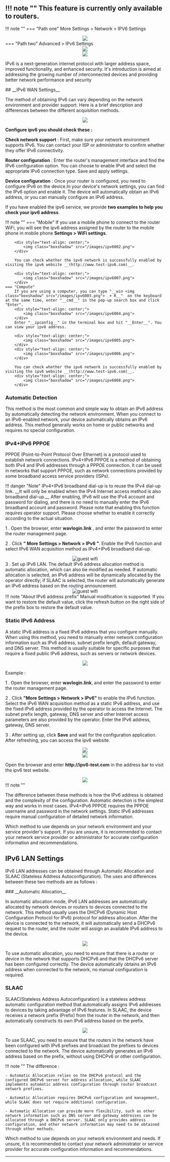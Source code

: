 <!--<style>
    .text {
        font-size: 21px; 
    }
</style>
-->
!!! note ""
	__This feature is currently only available to routers.__
---
!!! note ""
	=== "Path one"
		More Settings > Network > IPV6 Settings
		<div style="text-align: center;">
		<img class="boxshadow" src="/images/ipv600.png">
		</div>
	=== "Path two"
		Advanced > IPv6 Settings
		<div style="text-align: center;">
		<img class="boxshadow" src="/images/wireless007.png">
		</div>
		<div style="text-align: center;">
		<img class="boxshadow" src="/images/routeripv6.png">
		</div>
<p class="text">
IPv6 is a next-generation internet protocol with larger address space, improved functionality, and enhanced security. It's introduction is aimed at addressing the growing number of interconnected devices and providing better network performance and security
</p>
## __IPv6 WAN Settings__
<p class="text">
The method of obtaining IPv6 can vary depending on the network environment and provider support. Here is a brief description and differences between the different acquisition methods.
</p>

<div style="text-align: center;">
    <img class="boxshadow" src="/images/ipv6_01.png">
</div>

__Configure ipv6 you should check these :__

__Check network support__ : First, make sure your network environment supports IPv6. You can contact your ISP or administrator to confirm whether they offer IPv6 connectivity.

__Router configuration__ : Enter the router's management interface and find the IPv6 configuration option. You can choose to enable IPv6 and select the appropriate IPv6 connection type. Save and apply settings.

__Device configuration__ : Once your router is configured, you need to configure IPv6 on the device.In your device's network settings, you can find the IPv6 option and enable it. The device will automatically obtain an IPv6 address, or you can manually configure an IPv6 address.

If you have enabled the ipv6 service, we provide __two examples to help you check your ipv6 address__.

!!! note ""
	=== "Mobile"
		If you use a mobile phone to connect to the router WiFi, you will see the ipv6 address assigned by the router to the mobile phone in mobile phone __Settings > WiFi settings__.

		<div style="text-align: center;">
			<img class="boxshadow" src="/images/ipv6002.png">
		</div>
		
		You can check whether the ipv6 network is successfully enabled by visiting the ipv6 website __(http://www.test-ipv6.com)__.
		
		<div style="text-align: center;">
			<img class="boxshadow" src="/images/ipv6007.png">
		</div>
	=== "Compute"
		If you are using a computer, you can type "__win <img class="boxshadow" src="/images/ipv6003.png">  + R__"  on the keyboard at the same time, enter "__cmd__" in the pop-up search box and click "Enter".
		<div style="text-align: center;">
			<img class="boxshadow" src="/images/ipv6004.png">
		</div>
		Enter "__ipconfig__" in the terminal box and hit "__Enter__". You can view your ipv6 address.
		
		<div style="text-align: center;">
			<img class="boxshadow" src="/images/ipv6005.png">
		</div>
		<div style="text-align: center;">
			<img class="boxshadow" src="/images/ipv6006.png">
		</div>
		
		You can check whether the ipv6 network is successfully enabled by visiting the ipv6 website __(http://www.test-ipv6.com)__.
		<div style="text-align: center;">
			<img class="boxshadow" src="/images/ipv6008.png">
		</div>
		
### __Automatic Detection__
<p class="text">
This method is the most common and simple way to obtain an IPv6 address by automatically detecting the network environment. When you connect to an IPv6-enabled network, your device automatically obtains an IPv6 address. This method generally works on home or public networks and requires no special configuration.
</p>



### __IPv4+IPv6 PPPOE__
<p class="text">
PPPOE (Point-to-Point Protocol Over Ethernet) is a protocol used to establish network connections. IPv4+IPv6 PPPOE is a method of obtaining both IPv4 and IPv6 addresses through a PPPOE connection. It can be used in networks that support PPPOE, such as network connections provided by some broadband access service providers (ISPs).
</p>
!!! danger "Note"
	IPv4+IPv6 broadband dial-up is to reuse the IPv4 dial-up link. __It will only be enabled when the IPv4 Internet access method is also broadband dial-up.__ After enabling, IPv6 will use the IPv4 account and password for dialing, and there is no need to manually enter the IPv6 broadband account and password. Please note that enabling this function requires operator support. Please choose whether to enable it correctly according to the actual situation.


1 . Open the browser, enter __wavlogin.link__ , and enter the password to enter the router management page.

2 . Click __" More Settings > Network > IPv6 "__. Enable the IPv6 function and select IPv6 WAN acquisition method as IPv4+IPv6 broadband dial-up.
<div style="text-align: center;">
    <img alt="guest wifi" class="boxshadow" src="/images/ipv6_03.png">
</div>
3 . Set up IPv6 LAN. The default IPv6 address allocation method is automatic allocation, which can also be modified as needed. If automatic allocation is selected, an IPv6 address will be dynamically allocated by the operator directly; if SLAAC is selected, the router will automatically generate an IPv6 address based on the routing announcement.
<div style="text-align: center;">
    <img alt="guest wifi" class="boxshadow" src="/images/ipv6new01.png">
</div>
!!! note "About IPv6 address prefix"
	Manual modification is supported. If you want to restore the default value, click the refresh button on the right side of the prefix box to restore the default value.


### __Static IPv6 Address__
<p class="text">
A static IPv6 address is a fixed IPv6 address that you configure manually. When using this method, you need to manually enter network configuration information such as IPv6 address, subnet prefix length, default gateway, and DNS server. This method is usually suitable for specific purposes that require a fixed public IPv6 address, such as servers or network devices.
</p>
<div style="text-align: center;">
    <img class="boxshadow" src="/images/ipv6-04.png">
</div>

Example : 

1 . Open the browser, enter __wavlogin.link__, and enter the password to enter the router management page.

2 . Click __"More Settings > Network > IPv6"__ to enable the IPv6 function. Select the IPv6 WAN acquisition method as a static IPv6 address, and use the fixed IPv6 address provided by the operator to access the Internet. The subnet prefix length, gateway, DNS server and other Internet access parameters are also provided by the operator. Enter the IPv6 address, gateway, DNS server.

3 . After setting up, click __Save__ and wait for the configuration application. After refreshing, you can access the ipv6 website.

<div style="text-align: center;">
    <img class="boxshadow" src="/images/ipv6010.png">
</div>
<div style="text-align: center;">
    <img class="boxshadow" src="/images/ipv6011.png">
</div>

Open the browser and enter __http://ipv6-test.com__ in the address bar to visit the ipv6 test website.

<div style="text-align: center;">
    <img class="boxshadow" src="/images/ipv6009.png">
</div>
!!! note ""
	<p class="text">
	The difference between these methods is how the IPv6 address is obtained and the complexity of the configuration. Automatic detection is the simplest way and works in most cases. IPv4+IPv6 PPPOE requires the PPPOE username and password in the network settings. Static IPv6 addresses require manual configuration of detailed network information.
	</p>
	<p class="text">
	Which method to use depends on your network environment and your service provider's support. If you are unsure, it is recommended to contact your network service provider or administrator for accurate configuration information and recommendations.
	</p>

## __IPv6 LAN Settings__
<p class="text">
IPv6 LAN addresses can be obtained through Automatic Allocation and SLAAC (Stateless Address Autoconfiguration). The uses and differences between these two methods are as follows :
</p>
### __Automatic Allocation__
<p class="text">
In automatic allocation mode, IPv6 LAN addresses are automatically allocated by network devices or routers to devices connected to the network. This method usually uses the DHCPv6 (Dynamic Host Configuration Protocol for IPv6) protocol for address allocation. After the device is connected to the network, it will automatically send a DHCPv6 request to the router, and the router will assign an available IPv6 address to the device.
</p>
<div style="text-align: center;">
    <img class="boxshadow" src="/images/ipv6_02.png">
</div>

<p class="text">
To use automatic allocation, you need to ensure that there is a router or device in the network that supports DHCPv6 and that the DHCPv6 server has been configured correctly. The device automatically obtains an IPv6 address when connected to the network, no manual configuration is required.
</p>

### __SLAAC__
<p class="text">
SLAAC(Stateless Address Autoconfiguration) is a stateless address automatic configuration method that automatically assigns IPv6 addresses to devices by taking advantage of IPv6 features. In SLAAC, the device receives a network prefix (Prefix) from the router in the network, and then automatically constructs its own IPv6 address based on the prefix.
</p>
<div style="text-align: center;">
    <img class="boxshadow" src="/images/ipv6_05.png">
</div>
<p class="text">
To use SLAAC, you need to ensure that the routers in the network have been configured with IPv6 prefixes and broadcast the prefixes to devices connected to the network. The device automatically generates an IPv6 address based on the prefix, without using DHCPv6 or other configuration.
</p>
!!! note ""
	The difference :

	- Automatic Allocation relies on the DHCPv6 protocol and the configured DHCPv6 server for address allocation, while SLAAC implements automatic address configuration through router broadcast network prefixes.

	- Automatic Allocation requires DHCPv6 configuration and management, while SLAAC does not require additional configuration.

	- Automatic Allocation can provide more flexibility, such as other network information such as DNS server and gateway addresses can be allocated through a DHCPv6 server. SLAAC only provides address configuration, and other network information may need to be obtained through other methods.


<p class="text">
Which method to use depends on your network environment and needs. If unsure, it is recommended to contact your network administrator or service provider for accurate configuration information and recommendations.
</p>

---